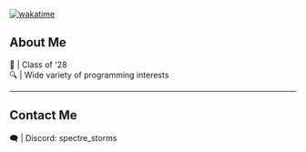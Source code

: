 [![wakatime](https://wakatime.com/badge/user/ae23bc9f-93e2-414f-aedd-ec2867613d4a.svg)](https://wakatime.com/@ae23bc9f-93e2-414f-aedd-ec2867613d4a)
<h2>About Me</h2>
🏫 | Class of '28            <br>   
🔍 | Wide variety of programming interests <br>
<hr>
<h2>Contact Me</h2>
🗨️ | Discord: spectre_storms <br>





